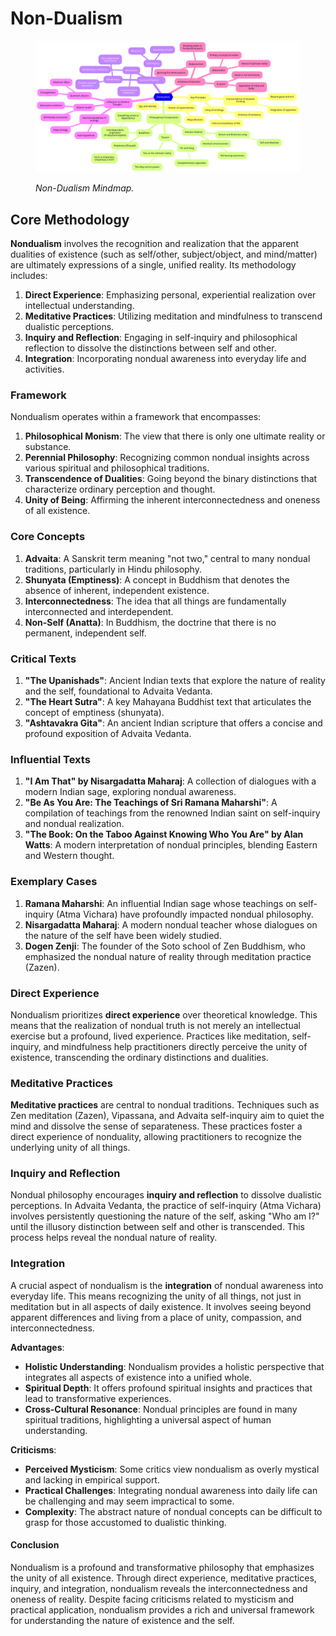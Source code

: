 # Non-Dualism

<div data-full-width="true"><figure><img src="../../../../.gitbook/assets/DE86FE1A-5C39-4503-8A4A-7BC00748A161.png" alt=""><figcaption><p><em>Non-Dualism Mindmap.</em></p></figcaption></figure></div>



## Core Methodology

**Nondualism** involves the recognition and realization that the apparent dualities of existence (such as self/other, subject/object, and mind/matter) are ultimately expressions of a single, unified reality. Its methodology includes:

1. **Direct Experience**: Emphasizing personal, experiential realization over intellectual understanding.
2. **Meditative Practices**: Utilizing meditation and mindfulness to transcend dualistic perceptions.
3. **Inquiry and Reflection**: Engaging in self-inquiry and philosophical reflection to dissolve the distinctions between self and other.
4. **Integration**: Incorporating nondual awareness into everyday life and activities.

### Framework

Nondualism operates within a framework that encompasses:

1. **Philosophical Monism**: The view that there is only one ultimate reality or substance.
2. **Perennial Philosophy**: Recognizing common nondual insights across various spiritual and philosophical traditions.
3. **Transcendence of Dualities**: Going beyond the binary distinctions that characterize ordinary perception and thought.
4. **Unity of Being**: Affirming the inherent interconnectedness and oneness of all existence.

### Core Concepts

1. **Advaita**: A Sanskrit term meaning "not two," central to many nondual traditions, particularly in Hindu philosophy.
2. **Shunyata (Emptiness)**: A concept in Buddhism that denotes the absence of inherent, independent existence.
3. **Interconnectedness**: The idea that all things are fundamentally interconnected and interdependent.
4. **Non-Self (Anatta)**: In Buddhism, the doctrine that there is no permanent, independent self.

### Critical Texts

1. **"The Upanishads"**: Ancient Indian texts that explore the nature of reality and the self, foundational to Advaita Vedanta.
2. **"The Heart Sutra"**: A key Mahayana Buddhist text that articulates the concept of emptiness (shunyata).
3. **"Ashtavakra Gita"**: An ancient Indian scripture that offers a concise and profound exposition of Advaita Vedanta.

### Influential Texts

1. **"I Am That" by Nisargadatta Maharaj**: A collection of dialogues with a modern Indian sage, exploring nondual awareness.
2. **"Be As You Are: The Teachings of Sri Ramana Maharshi"**: A compilation of teachings from the renowned Indian saint on self-inquiry and nondual realization.
3. **"The Book: On the Taboo Against Knowing Who You Are" by Alan Watts**: A modern interpretation of nondual principles, blending Eastern and Western thought.

### Exemplary Cases

1. **Ramana Maharshi**: An influential Indian sage whose teachings on self-inquiry (Atma Vichara) have profoundly impacted nondual philosophy.
2. **Nisargadatta Maharaj**: A modern nondual teacher whose dialogues on the nature of the self have been widely studied.
3. **Dogen Zenji**: The founder of the Soto school of Zen Buddhism, who emphasized the nondual nature of reality through meditation practice (Zazen).

### **Direct Experience**

Nondualism prioritizes **direct experience** over theoretical knowledge. This means that the realization of nondual truth is not merely an intellectual exercise but a profound, lived experience. Practices like meditation, self-inquiry, and mindfulness help practitioners directly perceive the unity of existence, transcending the ordinary distinctions and dualities.

### **Meditative Practices**

**Meditative practices** are central to nondual traditions. Techniques such as Zen meditation (Zazen), Vipassana, and Advaita self-inquiry aim to quiet the mind and dissolve the sense of separateness. These practices foster a direct experience of nonduality, allowing practitioners to recognize the underlying unity of all things.

### **Inquiry and Reflection**

Nondual philosophy encourages **inquiry and reflection** to dissolve dualistic perceptions. In Advaita Vedanta, the practice of self-inquiry (Atma Vichara) involves persistently questioning the nature of the self, asking "Who am I?" until the illusory distinction between self and other is transcended. This process helps reveal the nondual nature of reality.

### **Integration**

A crucial aspect of nondualism is the **integration** of nondual awareness into everyday life. This means recognizing the unity of all things, not just in meditation but in all aspects of daily existence. It involves seeing beyond apparent differences and living from a place of unity, compassion, and interconnectedness.

**Advantages**:

* **Holistic Understanding**: Nondualism provides a holistic perspective that integrates all aspects of existence into a unified whole.
* **Spiritual Depth**: It offers profound spiritual insights and practices that lead to transformative experiences.
* **Cross-Cultural Resonance**: Nondual principles are found in many spiritual traditions, highlighting a universal aspect of human understanding.

**Criticisms**:

* **Perceived Mysticism**: Some critics view nondualism as overly mystical and lacking in empirical support.
* **Practical Challenges**: Integrating nondual awareness into daily life can be challenging and may seem impractical to some.
* **Complexity**: The abstract nature of nondual concepts can be difficult to grasp for those accustomed to dualistic thinking.

#### Conclusion

Nondualism is a profound and transformative philosophy that emphasizes the unity of all existence. Through direct experience, meditative practices, inquiry, and integration, nondualism reveals the interconnectedness and oneness of reality. Despite facing criticisms related to mysticism and practical application, nondualism provides a rich and universal framework for understanding the nature of existence and the self.
